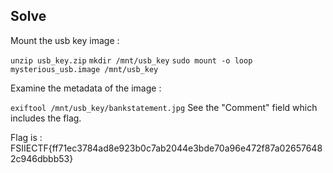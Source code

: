## Solve

Mount the usb key image :

`unzip usb_key.zip`
`mkdir /mnt/usb_key`
`sudo mount -o loop mysterious_usb.image /mnt/usb_key`

Examine the metadata of the image :

`exiftool /mnt/usb_key/bankstatement.jpg`
See the "Comment" field which includes the flag.

Flag is : FSIIECTF{ff71ec3784ad8e923b0c7ab2044e3bde70a96e472f87a026576482c946dbbb53}

